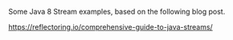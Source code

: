 Some Java 8 Stream examples, based on the following blog post.

https://reflectoring.io/comprehensive-guide-to-java-streams/
